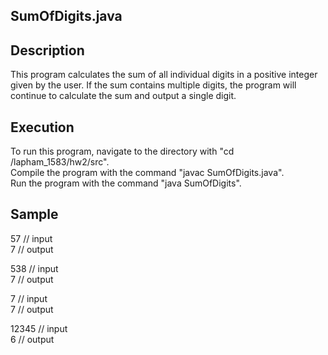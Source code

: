 ## SumOfDigits.java

## Description

This program calculates the sum of all individual digits in a positive integer given by the user. If the sum contains multiple digits, the program will continue to calculate the sum and output a single digit. 

## Execution

To run this program, navigate to the directory with "cd <PATH>/lapham_1583/hw2/src".  
Compile the program with the command "javac SumOfDigits.java".  
Run the program with the command "java SumOfDigits".  

## Sample

57 // input  
7 // output  


538 // input  
7 // output  


7 // input  
7 // output  


12345 // input  
6 // output  